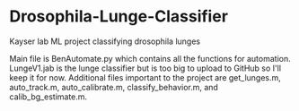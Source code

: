 # Drosophila-Lunge-Classifier
Kayser lab ML project classifying drosophila lunges 

Main file is BenAutomate.py which contains all the functions for automation. LungeV1.jab is the lunge classifier but is too big to upload to GitHub so I'll keep it for now. Additional files important to the project are get_lunges.m, auto_track.m, auto_calibrate.m, classify_behavior.m, and calib_bg_estimate.m.
